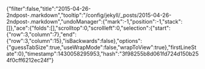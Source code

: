 {"filter":false,"title":"2015-04-26-2ndpost-.markdown","tooltip":"/config/jekyll/_posts/2015-04-26-2ndpost-.markdown","undoManager":{"mark":-1,"position":-1,"stack":[]},"ace":{"folds":[],"scrolltop":0,"scrollleft":0,"selection":{"start":{"row":3,"column":7},"end":{"row":3,"column":15},"isBackwards":false},"options":{"guessTabSize":true,"useWrapMode":false,"wrapToView":true},"firstLineState":0},"timestamp":1430058295953,"hash":"3f98255b8d061fd724d150b254f0cff6212ec24f"}